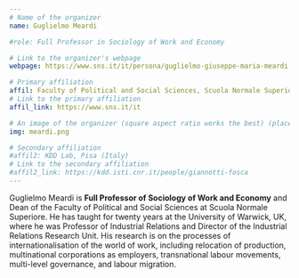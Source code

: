 ```yaml
---
# Name of the organizer
name: Guglielmo Meardi

#role: Full Professor in Sociology of Work and Economy

# Link to the organizer's webpage
webpage: https://www.sns.it/it/persona/guglielmo-giuseppe-maria-meardi

# Primary affiliation
affil: Faculty of Political and Social Sciences, Scuola Normale Superiore, Florence (Italy)
# Link to the primary affiliation
affil_link: https://www.sns.it/it

# An image of the organizer (square aspect ratio works the best) (place in the `assets/img/organizers` directory)
img: meardi.png

# Secondary affiliation
#affil2: KDD Lab, Pisa (Italy)
# Link to the secondary affiliation
#affil2_link: https://kdd.isti.cnr.it/people/giannotti-fosca
---
```


Guglielmo Meardi is **Full Professor of Sociology of Work and Economy** and Dean of the Faculty of Political and Social Sciences at Scuola Normale Superiore. He has taught for twenty years at the University of Warwick, UK, where he was Professor of Industrial Relations and Director of the Industrial Relations Research Unit. His research is on the processes of internationalisation of the world of work, including relocation of production, multinational corporations as employers, transnational labour movements, multi-level governance, and labour migration.